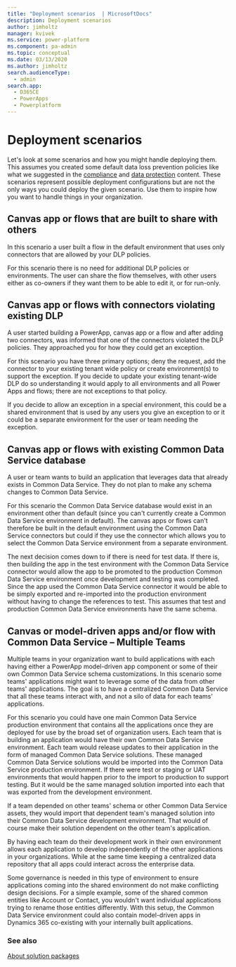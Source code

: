```yaml
---
title: "Deployment scenarios  | MicrosoftDocs"
description: Deployment scenarios
author: jimholtz
manager: kvivek
ms.service: power-platform
ms.component: pa-admin
ms.topic: conceptual
ms.date: 03/13/2020
ms.author: jimholtz
search.audienceType: 
  - admin
search.app: 
  - D365CE
  - PowerApps
  - Powerplatform
---
```

# Deployment scenarios 

Let's look at some scenarios and how you might handle deploying them. This assumes you created some default data loss prevention policies like what we suggested in the [compliance](wp-compliance-data-privacy.md) and [data protection](wp-data-loss-prevention.md) content. These scenarios represent possible deployment configurations but are not the only ways you could deploy the given scenario. Use them to inspire how you want to handle things in your organization.

## Canvas app or flows that are built to share with others 
In this scenario a user built a flow in the default environment that uses only connectors that are allowed by your DLP policies.

For this scenario there is no need for additional DLP policies or environments. The user can share the flow themselves, with other users either as co-owners if they want them to be able to edit it, or for run-only.

## Canvas app or flows with connectors violating existing DLP 
A user started building a PowerApp, canvas app or a flow and after adding two connectors, was informed that one of the connectors violated the DLP policies. They approached you for how they could get an exception.

For this scenario you have three primary options; deny the request, add the connector to your existing tenant wide policy or create environment(s) to support the exception. If you decide to update your existing tenant-wide DLP do so understanding it would apply to all environments and all Power Apps and flows; there are not exceptions to that policy.

If you decide to allow an exception in a special environment, this could be a shared environment that is used by any users you give an exception to or it could be a separate environment for the user or team needing the exception.

## Canvas app or flows with existing Common Data Service database 
A user or team wants to build an application that leverages data that already exists in Common Data Service. They do not plan to make any schema changes to Common Data Service.

For this scenario the Common Data Service database would exist in an environment other than default (since you can't currently create a Common Data Service environment in default). The canvas apps or flows can't therefore be built in the default environment using the Common Data Service connectors but could if they use the connector which allows you to select the Common Data Service environment from a separate environment.

The next decision comes down to if there is need for test data. If there is, then building the app in the test environment with the Common Data Service connector would allow the app to be promoted to the production Common Data Service environment once development and testing was completed. Since the app used the Common Data Service connector it would be able to be simply exported and re-imported into the production environment without having to change the references to test. This assumes that test and production Common Data Service environments have the same schema.

## Canvas or model-driven apps and/or flow with Common Data Service – Multiple Teams 
Multiple teams in your organization want to build applications with each having either a PowerApp model-driven app component or some of their own Common Data Service schema customizations. In this scenario some teams' applications might want to leverage some of the data from other teams' applications. The goal is to have a centralized Common Data Service that all these teams interact with, and not a silo of data for each teams' applications.

For this scenario you could have one main Common Data Service production environment that contains all the applications once they are deployed for use by the broad set of organization users. Each team that is building an application would have their own Common Data Service environment. Each team would release updates to their application in the form of managed Common Data Service solutions. These managed Common Data Service solutions would be imported into the Common Data Service production environment. If there were test or staging or UAT environments that would happen prior to the import to production to support testing. But it would be the same managed solution imported into each that was exported from the development environment.

If a team depended on other teams' schema or other Common Data Service assets, they would import that dependent team's managed solution into their Common Data Service development environment. That would of course make their solution dependent on the other team's application.

By having each team do their development work in their own environment allows each application to develop independently of the other applications in your organizations. While at the same time keeping a centralized data repository that all apps could interact across the enterprise data.

Some governance is needed in this type of environment to ensure applications coming into the shared environment do not make conflicting design decisions. For a simple example, some of the shared common entities like Account or Contact, you wouldn't want individual applications trying to rename those entities differently.
With this setup, the Common Data Service environment could also contain model-driven apps in Dynamics 365 co-existing with your internally built applications.

### See also
[About solution packages](wp-solution-packages.md)
